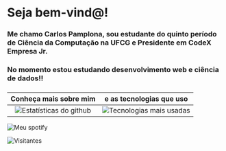 # Seja bem-vind@!

###

### Me chamo Carlos Pamplona, sou estudante do quinto período de Ciência da Computação na UFCG e Presidente em CodeX Empresa Jr. 
### No momento estou estudando desenvolvimento web e ciência de dados!!

###


Conheça mais sobre mim  | e as tecnologias que uso 
:---: | :---: 
![Estatísticas do github](https://github-readme-stats.vercel.app/api?hide_title=false&hide_rank=false&show_icons=true&include_all_commits=true&count_private=true&disable_animations=false&theme=codeSTACKr&locale=pt-br&hide_border=true&username=pamplonacarlos) | ![Tecnologias mais usadas](https://github-readme-stats.vercel.app/api/top-langs?locale=pt-br&hide_title=false&layout=compact&card_width=320&langs_count=5&theme=codeSTACKr&hide_border=false&username=pamplonacarlos)


  ![Meu spotify](https://spotify-recently-played-readme.vercel.app/api?user=2242etwgpb7ftjxdsb7kjy7oi)

  ![Visitantes](https://visitor-badge.laobi.icu/badge?page_id=pamplonacarlos.pamplonacarlos&right_color=deepskyblue&left_text=Visitantes)

